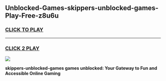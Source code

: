 
## Unblocked-Games-skippers-unblocked-games-Play-Free-z8u6u
<h3>
<a href="https://premium76.site?title=skippers-unblocked-games&ref=15A">CLICK TO PLAY</a></h3>
<hr>

<h3>
<a href="https://premium76.site?title=skippers-unblocked-games&ref=15A">CLICK 2 PLAY</a>
  
</h3>

<a href="https://premium76.site?title=skippers-unblocked-games&ref=15A"><img src="https://clearcache.store/games.png"></a>


**skippers-unblocked-games games unblocked: Your Gateway to Fun and Accessible Online Gaming**
